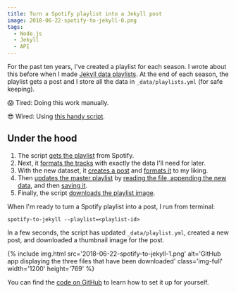 ```yaml
---
title: Turn a Spotify playlist into a Jekyll post
image: 2018-06-22-spotify-to-jekyll-0.png
tags:
  - Node.js
  - Jekyll
  - API
---
```


For the past ten years, I've created a playlist for each season. I wrote about this before when I made [Jekyll data playlists](/code/jekyll-data-playlists/). At the end of each season, the playlist gets a post and I store all the data in `_data/playlists.yml` (for safe keeping).

:scream: Tired: Doing this work manually.

:sunglasses: Wired: Using [this handy script](https://github.com/katydecorah/spotify-to-jekyll).

## Under the hood

1. The script [gets the playlist](https://github.com/katydecorah/spotify-to-jekyll/blob/fc88b4eff599074ebae58fa3dd8e574761edb050/index.js#L21-L38) from Spotify.
2. Next, it [formats the tracks](https://github.com/katydecorah/spotify-to-jekyll/blob/fc88b4eff599074ebae58fa3dd8e574761edb050/index.js#L40-L64) with exactly the data I'll need for later.
3. With the new dataset, it [creates a post](https://github.com/katydecorah/spotify-to-jekyll/blob/fc88b4eff599074ebae58fa3dd8e574761edb050/index.js#L66-L79) and [formats it](https://github.com/katydecorah/spotify-to-jekyll/blob/fc88b4eff599074ebae58fa3dd8e574761edb050/index.js#L81-L93) to my liking.
4. Then [updates the master playlist](https://github.com/katydecorah/spotify-to-jekyll/blob/fc88b4eff599074ebae58fa3dd8e574761edb050/index.js#L95-L117) by [reading the file, appending the new data](https://github.com/katydecorah/spotify-to-jekyll/blob/fc88b4eff599074ebae58fa3dd8e574761edb050/index.js#L108-L117), and then [saving it](https://github.com/katydecorah/spotify-to-jekyll/blob/fc88b4eff599074ebae58fa3dd8e574761edb050/index.js#L97-L104).
5. Finally, the script [downloads the playlist image](https://github.com/katydecorah/spotify-to-jekyll/blob/fc88b4eff599074ebae58fa3dd8e574761edb050/index.js#L119-L127).

When I'm ready to turn a Spotify playlist into a post, I run from terminal:

```
spotify-to-jekyll --playlist=<playlist-id>
```

In a few seconds, the script has updated `_data/playlist.yml`, created a new post, and downloaded a thumbnail image for the post.

{% include img.html src='2018-06-22-spotify-to-jekyll-1.png' alt='GitHub app displaying the three files that have been downloaded' class='img-full' width='1200' height='769' %}

You can find the [code on GitHub](https://github.com/katydecorah/spotify-to-jekyll) to learn how to set it up for yourself.
